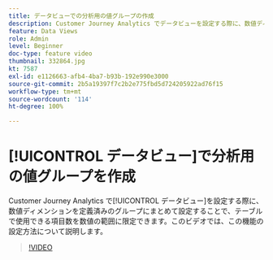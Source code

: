 ```yaml
---
title: データビューでの分析用の値グループの作成
description: Customer Journey Analytics でデータビューを設定する際に、数値ディメンションを定義済みグループにまとめて設定することで、テーブルで使用できる項目数を数値の範囲に限定できます。このビデオでは、この機能の設定方法について説明します。
feature: Data Views
role: Admin
level: Beginner
doc-type: feature video
thumbnail: 332864.jpg
kt: 7587
exl-id: e1126663-afb4-4ba7-b93b-192e990e3000
source-git-commit: 2b5a19397f7c2b2e775fbd5d724205922ad76f15
workflow-type: tm+mt
source-wordcount: '114'
ht-degree: 100%

---
```


# [!UICONTROL データビュー]で分析用の値グループを作成

Customer Journey Analytics で[!UICONTROL データビュー]を設定する際に、数値ディメンションを定義済みのグループにまとめて設定することで、テーブルで使用できる項目数を数値の範囲に限定できます。このビデオでは、この機能の設定方法について説明します。

>[!VIDEO](https://video.tv.adobe.com/v/332864/?quality=12&learn=on)
